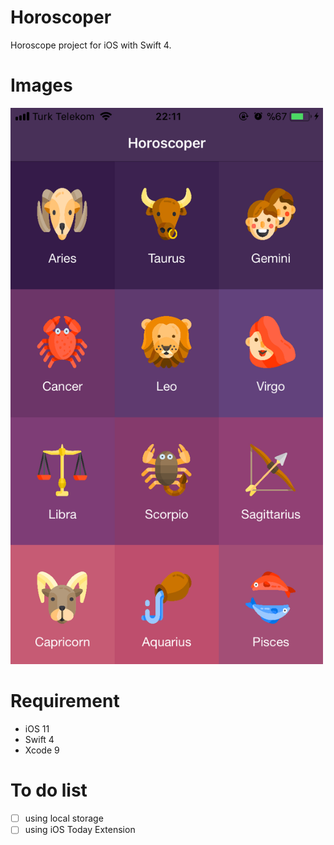 # Horoscoper
Horoscope project for iOS with Swift 4.

# Images
<img width="500" alt="portfolio_view" src="/ScreenShots/IMG_1724.png">

# Requirement

* iOS 11
* Swift 4
* Xcode 9

# To do list

  - [ ] using local storage
  - [ ] using iOS Today Extension
